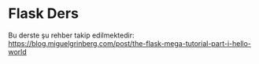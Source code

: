 # Flask Ders

Bu derste şu rehber takip edilmektedir: https://blog.miguelgrinberg.com/post/the-flask-mega-tutorial-part-i-hello-world

